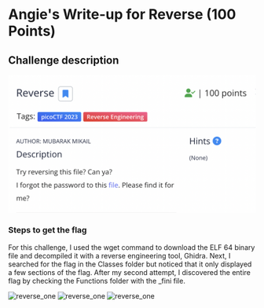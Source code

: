 <h1> Angie's Write-up for Reverse (100 Points) </h1>

<h2>Challenge description</h2>

<img width="700" alt="RE challenge" src="https://github.com/angietechcafe/CTFWriteUps/blob/main/PicoCTF/Reverse%20Engineering/Reverse.png?raw=true">

<h3>Steps to get the flag</h3>

<p>For this challenge, I used the wget command to download the ELF 64 binary file and decompiled it with a reverse engineering tool, Ghidra. Next, I searched for the flag in the Classes folder but noticed that it only displayed a few sections of the flag. After my second attempt, I discovered the entire flag by checking the Functions folder with the _fini file.</p>

<img width="700" alt="reverse_one" src="#">
<img width="700" alt="reverse_one" src="#">
<img width="700" alt="reverse_one" src="#">
